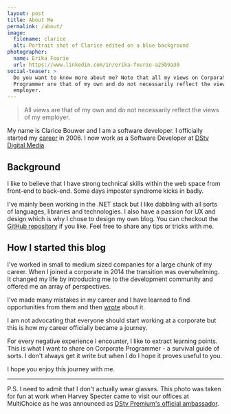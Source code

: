 ```yaml
---
layout: post
title: About Me
permalink: /about/
image:
  filename: clarice
  alt: Portrait shot of Clarice edited on a blue background
photographer:
  name: Erika Fourie
  url: https://www.linkedin.com/in/erika-fourie-a25b9a30
social-teaser: >
  Do you want to know more about me? Note that all my views on Corporate
  Programmer are that of my own and do not necessarily reflect the views of my
  employer.
---
```

> All views are that of my own and do not necessarily reflect the
views of my employer.

My name is Clarice Bouwer and I am a software developer.
I officially started my [career](/timeline) in 2006. I now work as a Software
Developer at [DStv Digital Media](http://dstvdm.dstv.com/).

## Background

I like to believe that I have strong technical skills within
the web space from front-end to back-end. Some days imposter syndrome kicks in
badly.

I've mainly been working in the .NET stack
but I like dabbling with all sorts of languages, libraries and technologies.
I also have a passion for UX and design which is why I chose to design my own
blog. You can checkout the
[GitHub repository](https://github.com/cbillowes/corporate-programmer) if you like.
Feel free to share any tips or tricks with me.

## How I started this blog

I've worked in small to medium sized companies for a large chunk of my career.
When I joined a corporate in 2014 the transition was overwhelming.
It changed my life by introducing me to the development community and
offered me an array of perspectives.

I've made many mistakes in my career and I have learned to find
opportunities from them and then
[wrote](/blog/how-i-got-an-article-published) about it.

I am not advocating that everyone should start working at a corporate but
this is how my career officially became a journey.

For every negative experience I encounter, I like to extract learning points.
This is what I want to share on Corporate Programmer - a survival guide of
sorts. I don't always get it write but when I do I hope it proves useful to you.

I hope you enjoy this journey with me.

---

P.S. I need to admit that I don't actually wear glasses. This photo was taken for fun
at work when Harvey Specter came to visit our offices at MultiChoice as he was
announced as [DStv Premium's official ambassador](http://ewn.co.za/2015/08/31/Harvey-Specter-announced-as-DSTV-Premiums-official-ambassador).
